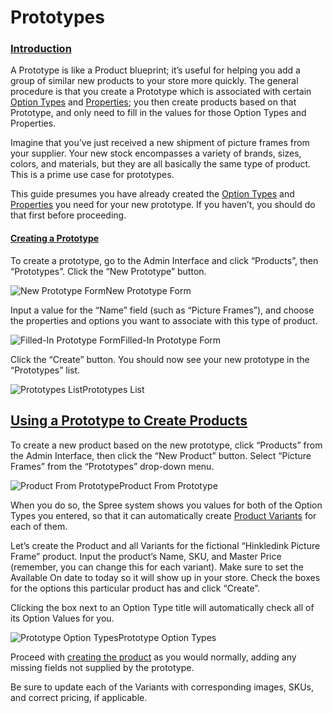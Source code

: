 # Prototypes

### [Introduction](prototypes.md#introduction) <a id="introduction"></a>

A Prototype is like a Product blueprint; it’s useful for helping you add a group of similar new products to your store more quickly. The general procedure is that you create a Prototype which is associated with certain [Option Types](https://guides.spreecommerce.org/user/products/product_options.html) and [Properties](https://guides.spreecommerce.org/user/products/product_properties.html); you then create products based on that Prototype, and only need to fill in the values for those Option Types and Properties.

Imagine that you’ve just received a new shipment of picture frames from your supplier. Your new stock encompasses a variety of brands, sizes, colors, and materials, but they are all basically the same type of product. This is a prime use case for prototypes.

This guide presumes you have already created the [Option Types](https://guides.spreecommerce.org/user/products/product_options.html) and [Properties](https://guides.spreecommerce.org/user/products/product_properties.html) you need for your new prototype. If you haven’t, you should do that first before proceeding.

#### [Creating a Prototype](prototypes.md#creating-a-prototype) <a id="creating-a-prototype"></a>

To create a prototype, go to the Admin Interface and click “Products”, then “Prototypes”. Click the “New Prototype” button.

![New Prototype Form](https://guides.spreecommerce.org/static/ab80a76c2319d4d758330fb459a478f8/03ffe/new_prototype.jpg)New Prototype Form

Input a value for the “Name” field \(such as “Picture Frames”\), and choose the properties and options you want to associate with this type of product.

![Filled-In Prototype Form](https://guides.spreecommerce.org/static/9674b69afc15a805e242a2418460db08/03ffe/picture_frame_prototype.jpg)Filled-In Prototype Form

Click the “Create” button. You should now see your new prototype in the “Prototypes” list.

![Prototypes List](https://guides.spreecommerce.org/static/0a2d966865e042eb3b5f200175e51e9f/b9b0e/prototypes.jpg)Prototypes List

## [Using a Prototype to Create Products](prototypes.md#using-a-prototype-to-create-products) <a id="using-a-prototype-to-create-products"></a>

To create a new product based on the new prototype, click “Products” from the Admin Interface, then click the “New Product” button. Select “Picture Frames” from the “Prototypes” drop-down menu.

![Product From Prototype](https://guides.spreecommerce.org/static/e5388425368959d48b6ef7641d9ddb99/03ffe/product_from_prototype.jpg)Product From Prototype

When you do so, the Spree system shows you values for both of the Option Types you entered, so that it can automatically create [Product Variants](https://guides.spreecommerce.org/user/products/creating_products.html#understanding-variants) for each of them.

Let’s create the Product and all Variants for the fictional “Hinkledink Picture Frame” product. Input the product’s Name, SKU, and Master Price \(remember, you can change this for each variant\). Make sure to set the Available On date to today so it will show up in your store. Check the boxes for the options this particular product has and click “Create”.

Clicking the box next to an Option Type title will automatically check all of its Option Values for you.

![Prototype Option Types](https://guides.spreecommerce.org/static/f786408fa0d2258b75fb4740dcc45bd2/03ffe/prototype_product_with_options.jpg)Prototype Option Types

Proceed with [creating the product](https://guides.spreecommerce.org/user/products/creating_products.html) as you would normally, adding any missing fields not supplied by the prototype.

Be sure to update each of the Variants with corresponding images, SKUs, and correct pricing, if applicable.[  
](https://github.com/spree/spree/edit/master/guides/src/content/user/products/product_prototypes.md)

